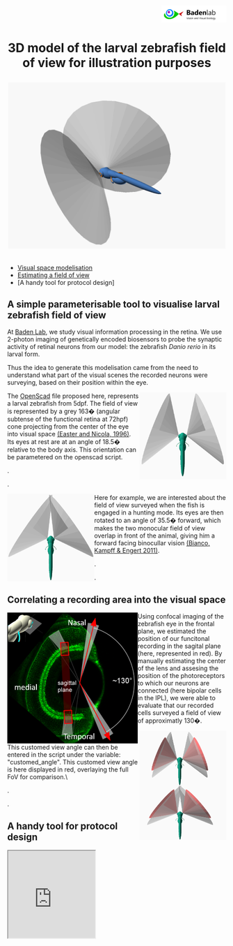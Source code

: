 <p align="right"><img src="https://github.com/BadenLab/Zebrafish-visual-space-model/blob/master/Images/Logo.png" width="150"/>
<h1 align="center">3D model of the larval zebrafish field of view for illustration purposes

<p align="center">
<img src="https://github.com/BadenLab/Zebrafish-visual-space-model/blob/master/Images/Readme%20Cover.png" width="500"/>
</p>
</h1>



- [Visual space modelisation](#a-simple-parameterisable-tool-to-visualise-larval-zebrafish-field-of-view)
- [Estimating a field of view](#correlating-a-recording-area-into-the-visual-space)
- [A handy tool for protocol design]



## A simple parameterisable tool to visualise larval zebrafish field of view


At [Baden Lab](https://badenlab.org/), we study visual information processing in the retina. We use 2-photon imaging of genetically encoded biosensors
to probe the synaptic activity of retinal neurons from our model: the zebrafish *Danio rerio* in its larval form.

Thus the idea to generate this modelisation came from the need to understand what part of the visual scenes the recorded neurons were surveying, based on
their position within the eye.


<img align="right" width="200" height="200" src="https://github.com/BadenLab/Zebrafish-visual-space-model/blob/master/Images/Full%20FoV%20at%20rest%20-%20Top%20view.png">


The [OpenScad](http://www.openscad.org/) file proposed here, represents a larval zebrafish from 5dpf. The field of view is represented by a grey 163� (angular subtense of the functional retina at 72hpf)
cone projecting from the center of the eye into visual space [(Easter and Nicola, 1996)](https://github.com/BadenLab/Zebrafish-visual-space-model/blob/master/Paper%20references/Easter%20%26%20Nicola%201996%20-%20The%20development%20of%20vision%20in%20the%20zebrafish.pdf).
Its eyes at rest are at an angle of 18.5� relative to the body axis. This orientation can be parametered on the openscad script.

.

.


<img align="left" width="200" height="200" src="https://github.com/BadenLab/Zebrafish-visual-space-model/blob/master/Images/Full%20FoV%20hunting%20-%20Top%20view.png"/>

Here for example, we are interested about the field of view surveyed when the fish is engaged in a hunting mode.
Its eyes are then rotated to an angle of 35.5� forward, which makes the two monocular field of view overlap in front of the animal, giving him a forward facing binocullar
vision [(Bianco, Kampff & Engert 2011)](https://github.com/BadenLab/Zebrafish-visual-space-model/blob/master/Paper%20references/Bianco%2C%20Kampff%20%26%20Engert%202011%20-%20Prey%20capture%20behavior%20evoked%20by%20simple%20visual%20stimuli%20in%20larval%20zebrafish.pdf).

.

.


## Correlating a recording area into the visual space

<img align="left" width="300" height="300" src="https://github.com/BadenLab/Zebrafish-visual-space-model/blob/master/Images/Immuno.png">

Using confocal imaging of the zebrafish eye in the frontal plane, we estimated the position of our funcitonal recording in the sagital plane (here, represented in red).
By manually estimating the center of the lens and assesing the position of the photoreceptors to which our neurons are connected (here bipolar cells in the IPL),
we were able to evaluate that our recorded cells surveyed a field of view of approximatly 130�.

<img align="right" width="200" height="250" src="https://github.com/BadenLab/Zebrafish-visual-space-model/blob/master/Images/custom%20FoV%20at%20rest%20-%20Top%20view.png">

This customed view angle can then be entered in the script under the variable: "customed_angle".
This customed view angle is here displayed in red, overlaying the full FoV for comparison.\

.

.






## A handy tool for protocol design

<iframe width="200" height="200" src="https://github.com/BadenLab/Zebrafish-visual-space-model/blob/master/Images/Media1.mp4">
